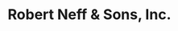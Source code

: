 ---
title: "Robert Neff & Sons, Inc."
url: /south-zanesville/robert-neff-and-sons-inc/
shop: shop
---
